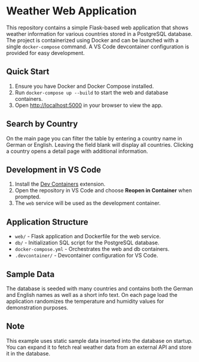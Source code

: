 # Weather Web Application

This repository contains a simple Flask-based web application that shows weather information for various countries stored in a PostgreSQL database. The project is containerized using Docker and can be launched with a single `docker-compose` command. A VS Code devcontainer configuration is provided for easy development.

## Quick Start

1. Ensure you have Docker and Docker Compose installed.
2. Run `docker-compose up --build` to start the web and database containers.
3. Open <http://localhost:5000> in your browser to view the app.

## Search by Country

On the main page you can filter the table by entering a country name in German
or English. Leaving the field blank will display all countries. Clicking a
country opens a detail page with additional information.

## Development in VS Code

1. Install the [Dev Containers](https://marketplace.visualstudio.com/items?itemName=ms-vscode-remote.remote-containers) extension.
2. Open the repository in VS Code and choose **Reopen in Container** when prompted.
3. The `web` service will be used as the development container.

## Application Structure

- `web/` - Flask application and Dockerfile for the web service.
- `db/` - Initialization SQL script for the PostgreSQL database.
- `docker-compose.yml` - Orchestrates the web and db containers.
- `.devcontainer/` - Devcontainer configuration for VS Code.

## Sample Data

The database is seeded with many countries and contains both the German and
English names as well as a short info text. On each page load the application
randomizes the temperature and humidity values for demonstration purposes.

## Note

This example uses static sample data inserted into the database on startup. You can expand it to fetch real weather data from an external API and store it in the database.
